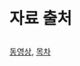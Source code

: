 # 자료 출처 






## 

[동영상](http://seslab.kaist.ac.kr/xe2/page_Dogc43), [목차](https://1drv.ms/w/s!AkdMyVHUt0botUsxidvyzNvPVM0G)

 
 